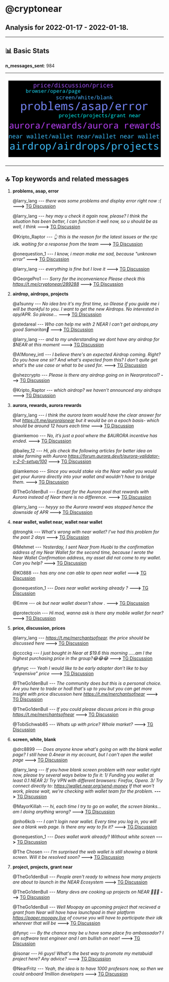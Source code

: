 # **@cryptonear**
 ## Analysis for **2022-01-17** - **2022-01-18**.

---

## 📊 **Basic Stats**

**n_messages_sent**: 984

---
![wordcloud](cryptonear_1Days_wordcloud.png)

---


## 🔝 **Top keywords and related messages**

1. **problems, asap, error**

    @larry_lang --- *there was some problems and display error right now :(* **--->** [TG Discussion](https://t.me/cryptonear/290611)

    @larry_lang --- *hey may u check it again now, please? I think the situation has been better, I can function it well now, so u should be as well, I think* **--->** [TG Discussion](https://t.me/cryptonear/290766)

    @Kripto_Raptor --- *👆 this is the reason for the latest issues or the rpc idk. waiting for a response from the team* **--->** [TG Discussion](https://t.me/cryptonear/288889)

    @onequestion_1 --- *I know, i mean make me sad, because "unknown error"* **--->** [TG Discussion](https://t.me/cryptonear/289417)

    @larry_lang --- *everything is fine but I love it* **--->** [TG Discussion](https://t.me/cryptonear/290763)

    @GeorgePro1 --- *Sorry for the inconvenience   Please check this https://t.me/cryptonear/289288* **--->** [TG Discussion](https://t.me/cryptonear/289607)

2. **airdrop, airdrops, projects**

    @a1sunny --- *No idea bro it's my first time, so 0lease if you guide me i will be thankful to you. I want to get the new Airdrops. No interested in apy/APR. So please...* **--->** [TG Discussion](https://t.me/cryptonear/291259)

    @stedareal --- *Who can help me with 2 NEAR I can't get airdrops,any good Samaritan🙏* **--->** [TG Discussion](https://t.me/cryptonear/289458)

    @larry_lang --- *and to my understanding we dont have any airdrop for $NEAR at this moment* **--->** [TG Discussion](https://t.me/cryptonear/289469)

    @A1Money_intl --- *I believe there's an expected Airdrop coming. Right?   Do you have one sir? And what's expected from this? I don't quite get what's the use case or what to be used for.* **--->** [TG Discussion](https://t.me/cryptonear/290225)

    @shezcrypto --- *Please is there any airdrop going on in Nearprotocol?* **--->** [TG Discussion](https://t.me/cryptonear/290618)

    @Kripto_Raptor --- *which airdrop? we haven't announced any airdrops* **--->** [TG Discussion](https://t.me/cryptonear/288702)

3. **aurora, rewards, aurora rewards**

    @larry_lang --- *i think the aurora team would have the clear answer for that https://t.me/auroraisnear but it would be on a epoch basis- which should be around 12 hours each time* **--->** [TG Discussion](https://t.me/cryptonear/290432)

    @iamkemoo --- *No, it’s just a pool where the $AURORA incentive has ended.* **--->** [TG Discussion](https://t.me/cryptonear/291029)

    @bailey_12 --- *Hi, pls check the following articles for better idea on stake farming with Aurora   https://forum.aurora.dev/t/aurora-validator-v-2-0-setup/100* **--->** [TG Discussion](https://t.me/cryptonear/289896)

    @iamkemoo --- *Since you would stake via the Near wallet you would get your Aurora directly into your wallet and wouldn’t have to bridge them.* **--->** [TG Discussion](https://t.me/cryptonear/291004)

    @TheGo1denBull --- *Except for the Aurora pool that rewards with Aurora instead of Near there is no difference.* **--->** [TG Discussion](https://t.me/cryptonear/288815)

    @larry_lang --- *heyyy so the Aurora reward was stopped hence the downside of APR* **--->** [TG Discussion](https://t.me/cryptonear/290982)

4. **near wallet, wallet near, wallet near wallet**

    @tronghk --- *What's wrong with near wallet? I've had this problem for the past 2 days* **--->** [TG Discussion](https://t.me/cryptonear/290450)

    @Mehmet --- *Yesterday, I sent Near from Huobi to the confirmation address of my Near Wallet for the second time, because I wrote the Near Wallet Confirmation address, my asset did not come to my wallet. Can you help?* **--->** [TG Discussion](https://t.me/cryptonear/288972)

    @KO888 --- *has any one can able to open near wallet* **--->** [TG Discussion](https://t.me/cryptonear/288783)

    @onequestion_1 --- *Does near wallet working already ?* **--->** [TG Discussion](https://t.me/cryptonear/289386)

    @Emre --- *ok but near wallet doesn't show .* **--->** [TG Discussion](https://t.me/cryptonear/288873)

    @protectcoin --- *Hi mod, wanna ask is there any mobile wallet for near?* **--->** [TG Discussion](https://t.me/cryptonear/289743)

5. **price, discussion, prices**

    @larry_lang --- *https://t.me/merchantsofnear. the price should be discussed here* **--->** [TG Discussion](https://t.me/cryptonear/290805)

    @cccckg --- *I just bought in Near at $19.6 this morning …..am I the highest purchasing price in the group?😂😂😂* **--->** [TG Discussion](https://t.me/cryptonear/289199)

    @fynyc --- *Yeah I would like to be early adopter don’t like to buy “expensive” price* **--->** [TG Discussion](https://t.me/cryptonear/290371)

    @TheGo1denBull --- *The community does but this is a personal choice. Are you here to trade or hodl that's up to you but you can get more insight with price discussion here https://t.me/merchantsofnear* **--->** [TG Discussion](https://t.me/cryptonear/290212)

    @TheGo1denBull --- *If you could please discuss prices in this group https://t.me/merchantsofnear* **--->** [TG Discussion](https://t.me/cryptonear/289020)

    @TobiSchwab85 --- *Whats up with price? Whole market?* **--->** [TG Discussion](https://t.me/cryptonear/289791)

6. **screen, white, blank**

    @drc8899 --- *Does anyone know what's going on with the blank wallet page? I still have 0.4near in my account, but I can't open the wallet page* **--->** [TG Discussion](https://t.me/cryptonear/289283)

    @larry_lang --- *If you have blank screen problem with near wallet right now, please try several ways below to fix it: 1/ Funding you wallet at least 0.1 NEAR 2/ Try VPN with different browsers: Firefox, Opera. 3/ Try connect directly to: https://wallet.near.org/send-money If that won't work, please wait, we're checking with wallet team for the problem.* **--->** [TG Discussion](https://t.me/cryptonear/289202)

    @MayorKillah --- *hi, each time I try to go on wallet, the screen blanks... am I doing anything wrong?* **--->** [TG Discussion](https://t.me/cryptonear/290170)

    @nho6kcb --- *I can't login near wallet. Every time you log in, you will see a blank web page. Is there any way to fix it?* **--->** [TG Discussion](https://t.me/cryptonear/289138)

    @onequestion_1 --- *Does wallet work already? Without white screen* **--->** [TG Discussion](https://t.me/cryptonear/290839)

    @The Chosen --- *I'm surprised the web wallet is still showing a blank screen. Will it be resolved soon?* **--->** [TG Discussion](https://t.me/cryptonear/289109)

7. **project, projects, grant near**

    @TheGo1denBull --- *People aren't ready to witness how many projects are about to launch in the NEAR Ecosystem* **--->** [TG Discussion](https://t.me/cryptonear/290357)

    @TheGo1denBull --- *Many devs are cooking up projects on NEAR 👨🏾‍🍳* **--->** [TG Discussion](https://t.me/cryptonear/290294)

    @TheGo1denBull --- *Well Moopay an upcoming project that recieved a grant from Near will have have launchpad in their platform https://paper.moopay.live of course you will have to participate their idk wherever that will be* **--->** [TG Discussion](https://t.me/cryptonear/290374)

    @fynyc --- *By the chance may be u have some place fro ambassador? I am software test engineer and I am bullish on near!* **--->** [TG Discussion](https://t.me/cryptonear/290393)

    @isonar --- *Hi guys! What's the best way to promote my metabuidl project here? Any advice?* **--->** [TG Discussion](https://t.me/cryptonear/289563)

    @NearFritz --- *Yeah, the idea is to have 1000 profesors now, so then we could onboard 1million developers* **--->** [TG Discussion](https://t.me/cryptonear/290297)


